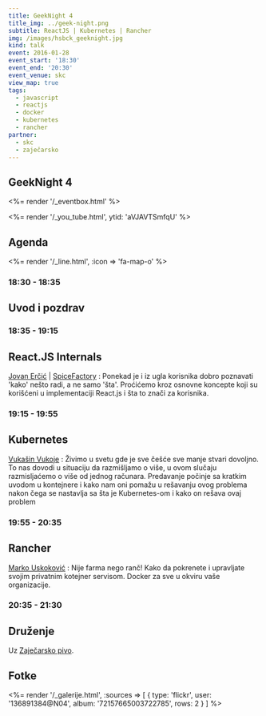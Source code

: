 ```yaml
---
title: GeekNight 4
title_img: ../geek-night.png
subtitle: ReactJS | Kubernetes | Rancher
img: /images/hsbck_geeknight.jpg
kind: talk
event: 2016-01-28
event_start: '18:30'
event_end: '20:30'
event_venue: skc
view_map: true
tags:
  - javascript
  - reactjs
  - docker
  - kubernetes
  - rancher
partner:
  - skc
  - zaječarsko
---
```


## GeekNight 4

<%= render '/_eventbox.html' %>

<%= render '/_you_tube.html', ytid: 'aVJAVTSmfqU' %>

## Agenda

<div class="agenda" markdown="1">
<%= render '/_line.html', :icon => 'fa-map-o' %>

### 18:30 - 18:35

## Uvod i pozdrav

### 18:35 - 19:15

## React.JS Internals

[Jovan Erčić](https://www.linkedin.com/in/jokka) | [SpiceFactory](http://spicefactory.co/)
: Ponekad je i iz ugla korisnika dobro poznavati 'kako' nešto radi, a ne samo
  'šta'. Proćićemo kroz osnovne koncepte koji su korišćeni u implementaciji
  React.js i šta to znači za korisnika.

### 19:15 - 19:55

## Kubernetes

[Vukašin Vukoje](https://twitter.com/wukoje)
: Živimo u svetu gde je sve češće sve manje stvari dovoljno. To nas dovodi u situaciju da razmišljamo o više, u ovom slučaju razmisljaćemo o više od jednog računara.
  Predavanje počinje sa kratkim uvodom u kontejnere i kako nam oni pomažu u rešavanju ovog problema nakon čega se nastavlja sa šta je Kubernetes-om i kako on rešava ovaj problem

### 19:55 - 20:35

## Rancher

[Marko Uskoković](https://www.linkedin.com/in/uskokovicmarko)
:  Nije farma nego ranč! Kako da pokrenete i upravljate svojim privatnim kotejner servisom. Docker za sve u okviru vaše organizacije.

### 20:35 - 21:30

## Druženje

Uz [Zaječarsko pivo](http://zajecarskopivo.com/).

</div>

## Fotke

<%= render '/_galerije.html', :sources => [ { type: 'flickr', user: '136891384@N04', album: '72157665003722785', rows: 2 } ] %>
